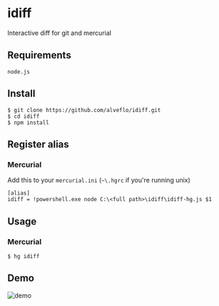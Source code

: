 # idiff
Interactive diff for git and mercurial

## Requirements
`node.js`

## Install
```
$ git clone https://github.com/alveflo/idiff.git
$ cd idiff
$ npm install
```
## Register alias
### Mercurial
Add this to your `mercurial.ini` (`~\.hgrc` if you're running unix)
```
[alias]
idiff = !powershell.exe node C:\<full path>\idiff\idiff-hg.js $1
```
## Usage
### Mercurial
```
$ hg idiff
```
## Demo
![demo](https://raw.githubusercontent.com/alveflo/idiff/master/img/demo.png)
